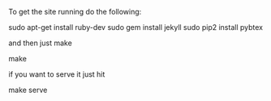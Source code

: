 To get the site running do the following:

  sudo apt-get install ruby-dev
  sudo gem install jekyll
  sudo pip2 install pybtex

and then just make

  make

if you want to serve it just hit

  make serve
